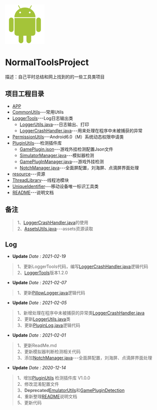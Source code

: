 ![Android](resource/Android.png)

# NormalToolsProject

描述：自己平时总结和网上找到的的一些工具类项目

## 项目工程目录

- [APP](app)
- [CommonUtils](CommonUtils)---常用Utils
- [LoggerTools](LoggerTools)---Log日志输出类
  - [LoggerUtils.java](LoggerTools/src/main/java/com/pillowcase/logger/LoggerUtils.java)---日志输出、打印
  - [LoggerCrashHandler.java](LoggerTools/src/main/java/com/pillowcase/logger/utils/LoggerCrashHandler.java)---用来处理在程序中未被捕获的异常
- [PermissionUtils](PermissionUtils)---Android6.0（M）系统动态权限申请类
- [PluginUtils](PluginUtils)---检测插件库
  - [GamePlugin.json](PluginUtils/src/main/assets/GamePlugin.json)---游戏外挂检测配置Json文件
  - [SimulatorManager.java](PluginUtils/src/main/java/com/pillowcase/plugin/SimulatorManager.java)---模拟器检测
  - [GamePlugInManager.java](PluginUtils/src/main/java/com/pillowcase/plugin/GamePlugInManager.java)---游戏外挂检测
  - [NotchManager.java](PluginUtils/src/main/java/com/pillowcase/plugin/NotchManager.java)---全面屏配置，刘海屏、点滴屏界面处理
- [resource](resource)---资源
- [ThreadLibrary](ThreadLibrary)---线程池模块
- [UniqueIdentifier](UniqueIdentifier)---移动设备唯一标识工具类
- [README](README.md)---说明文档

## 备注

> 1、[LoggerCrashHandler.java](LoggerTools/src/main/java/com/pillowcase/logger/utils/LoggerCrashHandler.java)的使用  
> 2、[AssetsUtils.java](PluginUtils/src/main/java/com/pillowcase/plugin/utils/AssetsUtils.java)---assets资源读取

## Log

- **Update** _Date : 2021-02-19_

> 1、更新LoggerTools代码，编写[LoggerCrashHandler.java](LoggerTools/src/main/java/com/pillowcase/logger/utils/LoggerCrashHandler.java)逻辑代码  
> 2、[LoggerTools](LoggerTools)版本1.2.0

- **Update** _Date : 2021-02-07_

> 1、更新[PillowLogger.java](LoggerTools/src/main/java/com/pillowcase/logger/LoggerUtils.java)逻辑代码


- **Update** _Date : 2021-02-05_

> 1、新增处理在程序中未被捕获的异常类[LoggerCrashHandler.java](LoggerTools/src/main/java/com/pillowcase/logger/utils/LoggerCrashHandler.java)  
> 2、更新[LoggerUtils.java](LoggerTools/src/main/java/com/pillowcase/logger/LoggerUtils.java)类  
> 3、更新[PluginLog.java](PluginUtils/src/main/java/com/pillowcase/plugin/utils/PluginLog.java)逻辑代码

- **Update** _Date : 2021-02-01_

> 1、更新ReadMe.md  
> 2、更新模拟器判断检测相关代码  
> 3、添加[NotchManager.java](PluginUtils/src/main/java/com/pillowcase/plugin/NotchManager.java)---全面屏配置，刘海屏、点滴屏界面处理

- **Update** _Date : 2020-12-14_

> 1、增加[PluginUtils](PluginUtils) 检测插件库 V1.0.0  
> 2、修改混淆配置文件  
> 3、**Deprecated**[EmulatorUtils](EmulatorUtils)<!-- @IGNORE PREVIOUS: link -->和[GamePluginDetection](GamePluginDetection)<!-- @IGNORE PREVIOUS: link -->  
> 4、重新整理[README](README.md)说明文档  
> 5、更新代码

